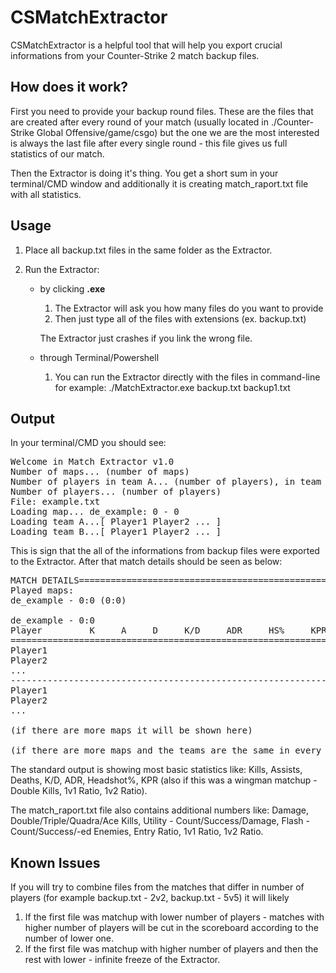 # CSMatchExtractor
CSMatchExtractor is a helpful tool that will help you export crucial informations from your Counter-Strike 2 match backup files.

## How does it work?
First you need to provide your backup round files. These are the files that are created after every round of your match (usually located in ./Counter-Strike Global Offensive/game/csgo) but the one we are the most interested is always the last file after every single round - this file gives us full statistics of our match.

Then the Extractor is doing it's thing. You get a short sum in your terminal/CMD window and additionally it is creating match_raport.txt file with all statistics.

## Usage
1) Place all backup.txt files in the same folder as the Extractor.

2) Run the Extractor:
    * by clicking **.exe**
        1. The Extractor will ask you how many files do you want to provide
        2. Then just type all of the files with extensions (ex. backup.txt)
        
        The Extractor just crashes if you link the wrong file.
    * through Terminal/Powershell
        1. You can run the Extractor directly with the files in command-line for example: ./MatchExtractor.exe backup.txt backup1.txt

## Output

In your terminal/CMD you should see:
<pre>
Welcome in Match Extractor v1.0
Number of maps... (number of maps)
Number of players in team A... (number of players), in team B... (number of players)
Number of players... (number of players)
File: example.txt
Loading map... de_example: 0 - 0
Loading team A...[ Player1 Player2 ... ]
Loading team B...[ Player1 Player2 ... ]
</pre>
This is sign that the all of the informations from backup files were exported to the Extractor. After that match details should be seen as below:
<pre>
MATCH DETAILS================================================================================
Played maps:
de_example - 0:0 (0:0)

de_example - 0:0
Player         K     A     D     K/D     ADR     HS%     KPR
=================================================================
Player1
Player2
...
-----------------------------------------------------------------
Player1
Player2
...

(if there are more maps it will be shown here)

(if there are more maps and the teams are the same in every one of them the Totals (summed statistics) will be shown below)
</pre>


The standard output is showing most basic statistics like: Kills, Assists, Deaths, K/D, ADR, Headshot%, KPR (also if this was a wingman matchup - Double Kills, 1v1 Ratio, 1v2 Ratio).

The match_raport.txt file also contains additional numbers like: Damage, Double/Triple/Quadra/Ace Kills, Utility - Count/Success/Damage, Flash - Count/Success/-ed Enemies, Entry Ratio, 1v1 Ratio, 1v2 Ratio.


## Known Issues
If you will try to combine files from the matches that differ in number of players (for example backup.txt - 2v2, backup.txt - 5v5) it will likely

1. If the first file was matchup with lower number of players - matches with higher number of players will be cut in the scoreboard according to the number of lower one.
2. If the first file was matchup with higher number of players and then the rest with lower - infinite freeze of the Extractor.
